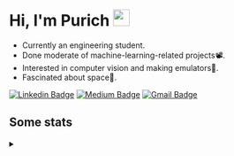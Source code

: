 <h1 align="left">Hi, I'm Purich
<img src="https://media.giphy.com/media/hvRJCLFzcasrR4ia7z/giphy.gif" width="30px"/></h1>

* Currently an engineering student.
* Done moderate of machine-learning-related projects:film_projector:.
* Interested in computer vision and making emulators:space_invader:.
* Fascinated about space:milky_way:.

[![Linkedin Badge](https://img.shields.io/badge/-Purich-blue?style=flat-square&logo=Linkedin&logoColor=white&link=https://www.linkedin.com/in/purich-siritip-16b3b3255/)](https://www.linkedin.com/in/purich-siritip-16b3b3255) [![Medium Badge](https://img.shields.io/badge/-@purich-gray?style=flat-square&labelColor=000000&logo=Medium&link=https://medium.com/@phuritsiritip)](https://medium.com/@phuritsiritip)
[![Gmail Badge](https://img.shields.io/badge/-mark.phurit@gmail.com-c14438?style=flat-square&logo=Gmail&logoColor=white&link=mailto:mark.phurit@gmail.com)](mailto:mark.phurit@gmail.com)

## Some stats

<details>
  <summary></summary>
  
  <!--START_SECTION:waka-->
**I'm an Early 🐤** 

```text
🌞 Morning    68 commits     ██████░░░░░░░░░░░░░░░░░░░   25.47% 
🌆 Daytime    67 commits     ██████░░░░░░░░░░░░░░░░░░░   25.09% 
🌃 Evening    108 commits    ██████████░░░░░░░░░░░░░░░   40.45% 
🌙 Night      24 commits     ██░░░░░░░░░░░░░░░░░░░░░░░   8.99%

```


📊 **This Week I Spent My Time On** 

```text
💬 Programming Languages: 
Python                   6 hrs 56 mins       ██████████████████████░░░   87.69% 
C++                      38 mins             ██░░░░░░░░░░░░░░░░░░░░░░░   8.03% 
Markdown                 8 mins              ░░░░░░░░░░░░░░░░░░░░░░░░░   1.8% 
JavaScript               6 mins              ░░░░░░░░░░░░░░░░░░░░░░░░░   1.3% 
Other                    2 mins              ░░░░░░░░░░░░░░░░░░░░░░░░░   0.55%

🐱‍💻 Projects: 
Computer Programming     4 hrs 2 mins        ████████████░░░░░░░░░░░░░   51.11% 
robocup2023-cv-image-capt1 hr 59 mins        ██████░░░░░░░░░░░░░░░░░░░   25.23% 
Unit_Testing             24 mins             █░░░░░░░░░░░░░░░░░░░░░░░░   5.08% 
socket_tutorial          23 mins             █░░░░░░░░░░░░░░░░░░░░░░░░   5.02% 
Lab_2_LED_and_M5Stack_But20 mins             █░░░░░░░░░░░░░░░░░░░░░░░░   4.29%

```


<!--END_SECTION:waka-->

  <!--START_SECTION:waka-simple-->

```text
From: 19 January 2023 - To: 01 February 2023

Total Time: 15 hrs 22 mins

Python       13 hrs 3 mins   █████████████████████▒░░░   84.99 %
C++          53 mins         █▒░░░░░░░░░░░░░░░░░░░░░░░   05.78 %
YAML         47 mins         █▒░░░░░░░░░░░░░░░░░░░░░░░   05.17 %
Markdown     10 mins         ▒░░░░░░░░░░░░░░░░░░░░░░░░   01.18 %
Git Config   8 mins          ▒░░░░░░░░░░░░░░░░░░░░░░░░   00.92 %
JavaScript   6 mins          ▒░░░░░░░░░░░░░░░░░░░░░░░░   00.67 %
```

<!--END_SECTION:waka-simple-->

  <!--![Anurag's GitHub stats](https://github-readme-stats.vercel.app/api?username=vikimark&show_icons=true&theme=gruvbox_light)-->
  
</details>

<!--
**vikimark/vikimark** is a ✨ _special_ ✨ repository because its `README.md` (this file) appears on your GitHub profile.

Here are some ideas to get you started:

- 🔭 I’m currently working on ...
- 🌱 I’m currently learning ...
- 👯 I’m looking to collaborate on ...
- 🤔 I’m looking for help with ...
- 💬 Ask me about ...
- 📫 How to reach me: ...
- 😄 Pronouns: ...
- ⚡ Fun fact: ...
-->
